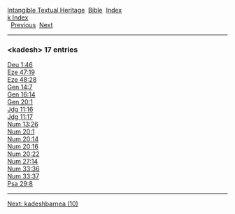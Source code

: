 [Intangible Textual Heritage](../../index)  [Bible](../index) 
[Index](index)   
[k Index](_k_)  
  [Previous](c06398)  [Next](c06400) 

------------------------------------------------------------------------

### &lt;kadesh&gt; 17 entries

[Deu 1:46](../kjv/deu001.htm#046)  
[Eze 47:19](../kjv/eze047.htm#019)  
[Eze 48:28](../kjv/eze048.htm#028)  
[Gen 14:7](../kjv/gen014.htm#007)  
[Gen 16:14](../kjv/gen016.htm#014)  
[Gen 20:1](../kjv/gen020.htm#001)  
[Jdg 11:16](../kjv/jdg011.htm#016)  
[Jdg 11:17](../kjv/jdg011.htm#017)  
[Num 13:26](../kjv/num013.htm#026)  
[Num 20:1](../kjv/num020.htm#001)  
[Num 20:14](../kjv/num020.htm#014)  
[Num 20:16](../kjv/num020.htm#016)  
[Num 20:22](../kjv/num020.htm#022)  
[Num 27:14](../kjv/num027.htm#014)  
[Num 33:36](../kjv/num033.htm#036)  
[Num 33:37](../kjv/num033.htm#037)  
[Psa 29:8](../kjv/psa029.htm#008)  

------------------------------------------------------------------------

[Next: kadeshbarnea (10)](c06400)
